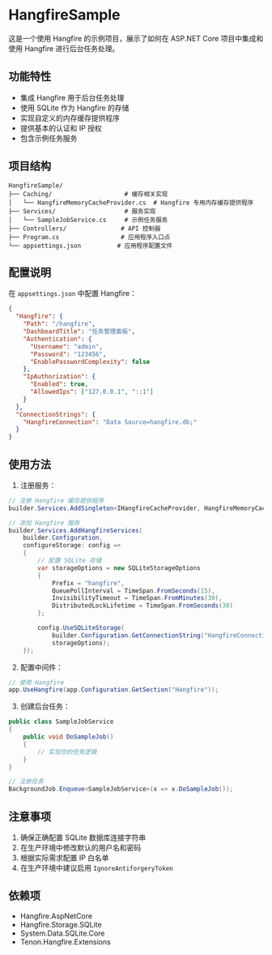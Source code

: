 # HangfireSample

这是一个使用 Hangfire 的示例项目，展示了如何在 ASP.NET Core 项目中集成和使用 Hangfire 进行后台任务处理。

## 功能特性

- 集成 Hangfire 用于后台任务处理
- 使用 SQLite 作为 Hangfire 的存储
- 实现自定义的内存缓存提供程序
- 提供基本的认证和 IP 授权
- 包含示例任务服务

## 项目结构

```
HangfireSample/
├── Caching/                    # 缓存相关实现
│   └── HangfireMemoryCacheProvider.cs  # Hangfire 专用内存缓存提供程序
├── Services/                   # 服务实现
│   └── SampleJobService.cs     # 示例任务服务
├── Controllers/               # API 控制器
├── Program.cs                 # 应用程序入口点
└── appsettings.json          # 应用程序配置文件
```

## 配置说明

在 `appsettings.json` 中配置 Hangfire：

```json
{
  "Hangfire": {
    "Path": "/hangfire",
    "DashboardTitle": "任务管理面板",
    "Authentication": {
      "Username": "admin",
      "Password": "123456",
      "EnablePasswordComplexity": false
    },
    "IpAuthorization": {
      "Enabled": true,
      "AllowedIps": ["127.0.0.1", "::1"]
    }
  },
  "ConnectionStrings": {
    "HangfireConnection": "Data Source=hangfire.db;"
  }
}
```

## 使用方法

1. 注册服务：

```csharp
// 注册 Hangfire 缓存提供程序
builder.Services.AddSingleton<IHangfireCacheProvider, HangfireMemoryCacheProvider>();

// 添加 Hangfire 服务
builder.Services.AddHangfireServices(
    builder.Configuration,
    configureStorage: config =>
    {
        // 配置 SQLite 存储
        var storageOptions = new SQLiteStorageOptions
        {
            Prefix = "hangfire",
            QueuePollInterval = TimeSpan.FromSeconds(15),
            InvisibilityTimeout = TimeSpan.FromMinutes(30),
            DistributedLockLifetime = TimeSpan.FromSeconds(30)
        };

        config.UseSQLiteStorage(
            builder.Configuration.GetConnectionString("HangfireConnection"),
            storageOptions);
    });
```

2. 配置中间件：

```csharp
// 使用 Hangfire
app.UseHangfire(app.Configuration.GetSection("Hangfire"));
```

3. 创建后台任务：

```csharp
public class SampleJobService
{
    public void DoSampleJob()
    {
        // 实现你的任务逻辑
    }
}

// 注册任务
BackgroundJob.Enqueue<SampleJobService>(x => x.DoSampleJob());
```

## 注意事项

1. 确保正确配置 SQLite 数据库连接字符串
2. 在生产环境中修改默认的用户名和密码
3. 根据实际需求配置 IP 白名单
4. 在生产环境中建议启用 `IgnoreAntiforgeryToken`

## 依赖项

- Hangfire.AspNetCore
- Hangfire.Storage.SQLite
- System.Data.SQLite.Core
- Tenon.Hangfire.Extensions 